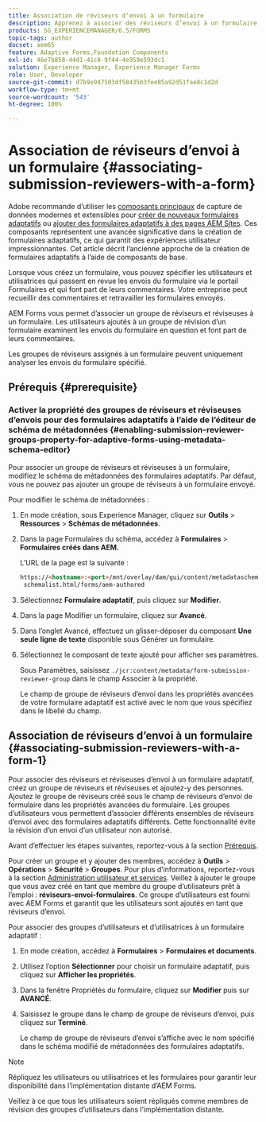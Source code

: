 ```yaml
---
title: Association de réviseurs d’envoi à un formulaire
description: Apprenez à associer des réviseurs d’envoi à un formulaire dans AEM Forms. Les réviseurs associés examinent un formulaire envoyé via un portail de formulaires.
products: SG_EXPERIENCEMANAGER/6.5/FORMS
topic-tags: author
docset: aem65
feature: Adaptive Forms,Foundation Components
exl-id: 46e7b858-44d1-41c8-9f44-4e959e593dc1
solution: Experience Manager, Experience Manager Forms
role: User, Developer
source-git-commit: d7b9e947503df58435b3fee85a92d51fae8c1d2d
workflow-type: tm+mt
source-wordcount: '543'
ht-degree: 100%

---
```


# Association de réviseurs d’envoi à un formulaire {#associating-submission-reviewers-with-a-form}

<span class="preview"> Adobe recommande d’utiliser les [composants principaux](https://experienceleague.adobe.com/docs/experience-manager-core-components/using/adaptive-forms/introduction.html?lang=fr) de capture de données modernes et extensibles pour [créer de nouveaux formulaires adaptatifs](/help/forms/using/create-an-adaptive-form-core-components.md) ou [ajouter des formulaires adaptatifs à des pages AEM Sites](/help/forms/using/create-or-add-an-adaptive-form-to-aem-sites-page.md). Ces composants représentent une avancée significative dans la création de formulaires adaptatifs, ce qui garantit des expériences utilisateur impressionnantes. Cet article décrit l’ancienne approche de la création de formulaires adaptatifs à l’aide de composants de base. </span>

Lorsque vous créez un formulaire, vous pouvez spécifier les utilisateurs et utilisatrices qui passent en revue les envois du formulaire via le portail Formulaires et qui font part de leurs commentaires. Votre entreprise peut recueillir des commentaires et retravailler les formulaires envoyés.

AEM Forms vous permet d’associer un groupe de réviseurs et réviseuses à un formulaire. Les utilisateurs ajoutés à un groupe de révision d’un formulaire examinent les envois du formulaire en question et font part de leurs commentaires.

Les groupes de réviseurs assignés à un formulaire peuvent uniquement analyser les envois du formulaire spécifié.

## Prérequis {#prerequisite}

### Activer la propriété des groupes de réviseurs et réviseuses d’envois pour des formulaires adaptatifs à l’aide de l’éditeur de schéma de métadonnées {#enabling-submission-reviewer-groups-property-for-adaptive-forms-using-metadata-schema-editor}

Pour associer un groupe de réviseurs et réviseuses à un formulaire, modifiez le schéma de métadonnées des formulaires adaptatifs. Par défaut, vous ne pouvez pas ajouter un groupe de réviseurs à un formulaire envoyé.

Pour modifier le schéma de métadonnées :

1. En mode création, sous Experience Manager, cliquez sur **Outils** > **Ressources** > **Schémas de métadonnées**.
1. Dans la page Formulaires du schéma, accédez à **Formulaires** > **Formulaires créés dans AEM.**

   L’URL de la page est la suivante :

   ```html
   https://<hostname>:<port>/mnt/overlay/dam/gui/content/metadataschemaeditor/
    schemalist.html/forms/aem-authored
   ```

1. Sélectionnez **Formulaire adaptatif**, puis cliquez sur **Modifier**.
1. Dans la page Modifier un formulaire, cliquez sur **Avancé**.
1. Dans l’onglet Avancé, effectuez un glisser-déposer du composant **Une seule ligne de texte** disponible sous Générer un formulaire.
1. Sélectionnez le composant de texte ajouté pour afficher ses paramètres.

   Sous Paramètres, saisissez `./jcr:content/metadata/form-submission-reviewer-group` dans le champ Associer à la propriété.

   Le champ de groupe de réviseurs d’envoi dans les propriétés avancées de votre formulaire adaptatif est activé avec le nom que vous spécifiez dans le libellé du champ.

## Association de réviseurs d’envoi à un formulaire {#associating-submission-reviewers-with-a-form-1}

Pour associer des réviseurs et réviseuses d’envoi à un formulaire adaptatif, créez un groupe de réviseurs et réviseuses et ajoutez-y des personnes. Ajoutez le groupe de réviseurs créé sous le champ de réviseurs d’envoi de formulaire dans les propriétés avancées du formulaire.
Les groupes d’utilisateurs vous permettent d’associer différents ensembles de réviseurs d’envoi avec des formulaires adaptatifs différents. Cette fonctionnalité évite la révision d’un envoi d’un utilisateur non autorisé.

Avant d’effectuer les étapes suivantes, reportez-vous à la section [Prérequis](../../forms/using/adding-reviewers-form.md#prerequisite).

Pour créer un groupe et y ajouter des membres, accédez à **Outils** > **Opérations** > **Sécurité** > **Groupes**.
Pour plus d’informations, reportez-vous à la section [Administration utilisateur et services](/help/sites-administering/security.md).
Veillez à ajouter le groupe que vous avez créé en tant que membre du groupe d’utilisateurs prêt à l’emploi : **réviseurs-envoi-formulaires**. Ce groupe d’utilisateurs est fourni avec AEM Forms et garantit que les utilisateurs sont ajoutés en tant que réviseurs d’envoi.

Pour associer des groupes d’utilisateurs et d’utilisatrices à un formulaire adaptatif :

1. En mode création, accédez à **Formulaires** > **Formulaires et documents**.
1. Utilisez l’option **Sélectionner** pour choisir un formulaire adaptatif, puis cliquez sur **Afficher les propriétés**.
1. Dans la fenêtre Propriétés du formulaire, cliquez sur **Modifier** puis sur **AVANCÉ**.
1. Saisissez le groupe dans le champ de groupe de réviseurs d’envoi, puis cliquez sur **Terminé**.

   Le champ de groupe de réviseurs d’envoi s’affiche avec le nom spécifié dans le schéma modifié de métadonnées des formulaires adaptatifs.

>[!NOTE]
>
>Répliquez les utilisateurs ou utilisatrices et les formulaires pour garantir leur disponibilité dans l’implémentation distante d’AEM Forms.
>
>Veillez à ce que tous les utilisateurs soient répliqués comme membres de révision des groupes d’utilisateurs dans l’implémentation distante.
